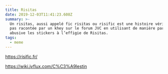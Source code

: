```yaml
---
title: Risitas
date: 2019-12-03T11:41:23.608Z
summary: >-
  Un risitas, aussi appelé fic risitas ou risific est une histoire véridique ou
  pas racontée par un khey sur le forum JVC en utilisant de manière parfois
  abusive les stickers à l’effigie de Risitas.
tags:
  - meme
---
```

<https://risific.fr/>

<https://wiki.jvflux.com/C%C3%A9lestin>
